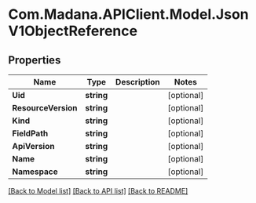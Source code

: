 
# Com.Madana.APIClient.Model.JsonV1ObjectReference

## Properties

Name | Type | Description | Notes
------------ | ------------- | ------------- | -------------
**Uid** | **string** |  | [optional] 
**ResourceVersion** | **string** |  | [optional] 
**Kind** | **string** |  | [optional] 
**FieldPath** | **string** |  | [optional] 
**ApiVersion** | **string** |  | [optional] 
**Name** | **string** |  | [optional] 
**Namespace** | **string** |  | [optional] 

[[Back to Model list]](../README.md#documentation-for-models)
[[Back to API list]](../README.md#documentation-for-api-endpoints)
[[Back to README]](../README.md)

